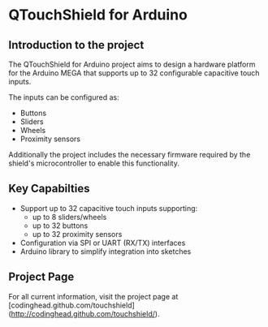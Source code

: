 QTouchShield for Arduino
========================

Introduction to the project
---------------------------

The QTouchShield for Arduino project aims to design a hardware platform for the Arduino MEGA that supports up to 32 configurable capacitive touch inputs.

The inputs can be configured as:

* Buttons
* Sliders
* Wheels
* Proximity sensors

Additionally the project includes the necessary firmware required by the shield's microcontroller to enable this functionality.

Key Capabilties
---------------
* Support up to 32 capacitive touch inputs supporting:
	* up to 8 sliders/wheels
	* up to 32 buttons
	* up to 32 proximity sensors
* Configuration via SPI or UART (RX/TX) interfaces
* Arduino library to simplify integration into sketches

Project Page
------------

For all current information, visit the project page at [codinghead.github.com/touchshield] (http://codinghead.github.com/touchshield/).
